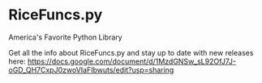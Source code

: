 # RiceFuncs.py
America's Favorite Python Library

Get all the info about RiceFuncs.py and stay up to date with new releases here:
https://docs.google.com/document/d/1MzdGNSw_sL92OfJ7J-oGD_QH7CxpJ0zwoVIaFIbwuts/edit?usp=sharing
